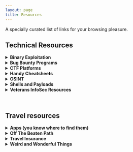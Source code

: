 ```yaml
---
layout: page
title: Resources
---
```

A specially curated list of links for your browsing pleasure.

<h2> Technical Resources</h2>
<div class="rsrc">
<p>
<details>
  <summary><strong>Binary Exploitation</strong></summary>

<ul>
<li><a href="https://github.com/justinsteven/dostackbufferoverflowgood" target="_blank">dostackbufferoverflowgood</a></li>
<li><a href="http://thecyberrecce.net/2017/07/28/exploit-development-with-afl-peda-and-pwntools/" target="_blank">Exploit Development with PEDA and Pwntools</a></li>
<li><a href="https://veteransec.com/2018/10/19/hacktober-ctf-2018-binary-analysis-larry/" target="_blank">Hacktober CTF Challenge</a></li>
<li><a href="https://www.ret2rop.com/" target="_blank">Ret to Rop</a></li>
<li><a href="https://ropemporium.com/" target="_blank">Rop Emporium</a></li>
<li><a href="https://www.corelan.be/index.php/2009/07/19/exploit-writing-tutorial-part-1-stack-based-overflows/" target="_blank">Stack Based Overflows</a></li>
</ul>

</details>

<details>
  <summary><strong>Bug Bounty Programs</strong></summary>

<ul>
<li><a href="https://bugcrowd.com/" target="_blank">Bugcrowd</a></li>
<li><a href="https://www.facebook.com/whitehat" target="_blank">Facebook</a></li>
<li><a href="https://bounty.github.com/" target="_blank">GitHub</a></li>
<li><a href="https://www.google.com/about/appsecurity/reward-program/" target="_blank">Google</a></li>
<li><a href="https://www.hackerone.com/" target="_blank">HackerOne</a></li>
<li><a href="https://www.intel.com/content/www/us/en/security-center/default.html" target="_blank">Intel</a></li>
<li><a href="https://www.microsoft.com/en-us/msrc/bounty?rtc=1" target="_blank">Microsoft</a></li>
<li><a href="https://www.mozilla.org/en-US/security/bug-bounty/" target="_blank">Mozilla</a></li>
</ul>

</details>

<details>
  <summary><strong>CTF Platforms</strong></summary>

<ul>
<li><a href="https://www.hackthebox.eu/" target="_blank">Hack The Box</a></li>
<li><a href="https://ctf.hacker101.com/" target="_blank">Hacker101 CTF</a></li>
<li><a href="https://nationalcyberleague.org/" target="_blank">NCL</a></li>
<li><a href="http://overthewire.org/wargames/" target="_blank">OverTheWire</a></li>
<li><a href="https://www.root-me.org/" target="_blank">Root Me</a></li>
<li><a href="https://tryhackme.com/" target="_blank">Try Hack Me</a></li>
<li><a href="https://www.vulnhub.com/" target="_blank">Vulnhub</a></li>
</ul>

</details>

<details>
  <summary><strong>Handy Cheatsheets</strong></summary>

<ul>
<li><a href="https://www.commandlinefu.com/commands/browse" target="_blank">Commandline Fu</a></li>
<li><a href="https://explainshell.com/" target="_blank">Explain Shell</a></li>
<li><a href="https://www.markdownguide.org/basic-syntax" target="_blank">Markdown Guide</a></li>
<li><a href="https://ired.team/offensive-security-experiments/offensive-security-cheetsheets" target="_blank">Pentest Cheatsheet</a></li>

<li><a href="https://www.root-me.org/" target="_blank">Root Me</a></li>
<li><a href="https://tryhackme.com/" target="_blank">Try Hack Me</a></li>
<li><a href="https://www.vulnhub.com/" target="_blank">Vulnhub</a></li>
</ul>

</details>

<details>
  <summary><strong>OSINT</strong></summary>

<ul>
<li><a href="https://docs.google.com/document/d/1BfLPJpRtyq4RFtHJoNpvWQjmGnyVkfE2HYoICKOGguA/edit#heading=h.po9n93ahppok" target="_blank">Bellingcat’s OSINT Toolkit</a></li>
<li><a href="https://crt.sh/" target="_blank">SSL Certificate Search</a></li>
<li><a href="https://dnsdumpster.com/" target="_blank">DNSdumpster</a></li>
<li><a href="https://www.exploit-db.com/google-hacking-database" target="_blank">Google Hacking Database</a></li>
<li><a href="http://hunter.io/search" target="_blank">Hunter</a></li>
<li><a href="https://www.spiderfoot.net/" target="_blank">SpiderFoot</a></li>
<li><a href="http://archive.org/web/web.php" target="_blank">Wayback Machine</a></li>
<li><a href="http://whopostedwhat.com/" target="_blank">Who Posted What</a></li>
</ul>

</details>

<details>
  <summary><strong>Shells and Payloads</strong></summary>

<ul>
<li><a href="https://highon.coffee/blog/penetration-testing-tools-cheat-sheet/" target="_blank">High on Coffee Cheatsheets</a></li>
<li><a href="https://github.com/swisskyrepo/PayloadsAllTheThings/blob/master/Methodology%20and%20Resources/Reverse%20Shell%20Cheatsheet.md" target="_blank">PayloadsAllTheThings</a></li>
<li><a href="http://pentestmonkey.net/category/cheat-sheet/shells" target="_blank">Pentestmonkey Rev Shells</a></li>
</ul>

</details>

<details>
  <summary><strong>Veterans InfoSec Resources</strong></summary>

<ul>
<li><a href="https://aws.amazon.com/education/awseducate/veterans/" target="_blank">AWS Educate</a></li>
<li><a href="https://www.cbtnuggets.com/veterans-promo" target="_blank">CBT Nuggets</a></li>
<li><a href="https://operationcode.org/" target="_blank">Operation Code</a></li>
<li><a href="https://workplus.splunk.com/veterans" target="_blank">Splunk Workforce Training</a></li>
<li><a href="https://www.uso.org/skillsoft" target="_blank">USO Pathfinder</a></li>
<li><a href="https://w2cw.org/" target="_blank">Warrior to Cyber Warrior</a></li>
<li><a href="https://veteransec.com/" target="_blank">Veterans Cyber Security Community</a></li>
</ul>

</details>

</p>
</div>

<br>

<h2> Travel resources </h2>
<div class="rsrc">
<p>
<details>
  <summary><strong>Apps (you know where to find them)</strong></summary>

<ul>
<li>All Trails</li>
<li>Citymapper</li>
<li>Geosure</li>
<li>Google Translate</li>
<li>Hitlist</li>
<li>Hotel Tonight</li>
<li>Speak and Translate</li>
</ul>

</details>

<details>
  <summary><strong>Off The Beaten Path</strong></summary>

<ul>
<li><a href="https://bucketlisters.com/select_city" target="_blank">Bucket Listers</a></li>
<li><a href="https://theculturetrip.com" target="_blank">Culture Trip</a></li>
<li><a href="https://feverup.com" target="_blank">Fever</a></li>
<li><a href="https://www.secretmedianetwork.com/" target="_blank">Secret Media Network</a></li>
</ul>

</details>

<details>
  <summary><strong>Travel Insurance</strong></summary>

<ul>
<li><a href="https://www.ripcordrescuetravelinsurance.com" target="_blank">Ripcord</a></li>
<li><a href="https://www.globalrescue.com/landingPages/travelinsurance/index.html" target="_blank">Global Rescue</a></li>
</ul>

</details>

<details>
  <summary><strong>Weird and Wonderful Things</strong></summary>

<ul>
<li><a href="
https://www.afar.com/travel-tips/incredible-street-art-around-the-world" target="_blank">Street Art</a></li>
<li><a href="https://www.parischarmssecrets.com/homepage-an" target="_blank">Paris Charms and Secrets (Best tour ever!)</a></li>
<li><a href="https://feverup.com" target="_blank">Fever</a></li>
<li><a href="https://www.secretmedianetwork.com/" target="_blank">Secret Media Network</a></li>
</ul>

</details>

</p>

</div>
